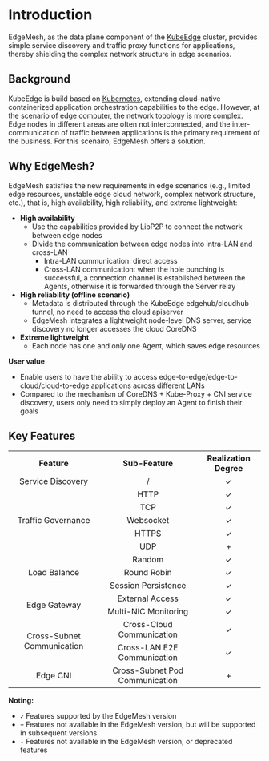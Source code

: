 # Introduction

EdgeMesh, as the data plane component of the [KubeEdge](https://github.com/kubeedge/kubeedge) cluster, provides simple service discovery and traffic proxy functions for applications, thereby shielding the complex network structure in edge scenarios.

## Background

KubeEdge is build based on [Kubernetes](https://github.com/kubernetes/kubernetes), extending cloud-native containerized application orchestration capabilities to the edge. However, at the scenario of edge computer, the network topology is more complex. Edge nodes in different areas are often not interconnected, and the inter-communication of traffic between applications is the primary requirement of the business. For this scenairo, EdgeMesh offers a solution.

## Why EdgeMesh?
EdgeMesh satisfies the new requirements in edge scenarios (e.g., limited edge resources, unstable edge cloud network, complex network structure, etc.), that is, high availability, high reliability, and extreme lightweight:

- **High availability**
  - Use the capabilities provided by LibP2P to connect the network between edge nodes
  - Divide the communication between edge nodes into intra-LAN and cross-LAN
    - Intra-LAN communication: direct access
    - Cross-LAN communication: when the hole punching is successful, a connection channel is established between the Agents, otherwise it is forwarded through the Server relay
- **High reliability (offline scenario)**
  - Metadata is distributed through the KubeEdge edgehub/cloudhub tunnel, no need to access the cloud apiserver
  - EdgeMesh integrates a lightweight node-level DNS server, service discovery no longer accesses the cloud CoreDNS
- **Extreme lightweight**
  - Each node has one and only one Agent, which saves edge resources

**User value**

- Enable users to have the ability to access edge-to-edge/edge-to-cloud/cloud-to-edge applications across different LANs
- Compared to the mechanism of CoreDNS + Kube-Proxy + CNI service discovery, users only need to simply deploy an Agent to finish their goals

## Key Features

<table align="center">
  <tr>
    <th align="center">Feature</th>
    <th align="center">Sub-Feature</th>
    <th align="center">Realization Degree</th>
  </tr>
  <tr>
    <td align="center">Service Discovery</td>
    <td align="center">/</td>
    <td align="center">✓</td>
  </tr>
  <tr>
    <td rowspan="5" align="center">Traffic Governance</td>
    <td align="center">HTTP</td>
    <td align="center">✓</td>
  </tr>
  <tr>
    <td align="center">TCP</td>
    <td align="center">✓</td>
  </tr>
  <tr>
    <td align="center">Websocket</td>
    <td align="center">✓</td>
  </tr>
  <tr>
    <td align="center">HTTPS</td>
    <td align="center">✓</td>
  </tr>
  <tr>
    <td align="center">UDP</td>
    <td align="center">+</td>
  </tr>
  <tr>
    <td rowspan="3" align="center">Load Balance</td>
    <td align="center">Random</td>
    <td align="center">✓</td>
  </tr>
  <tr>
    <td align="center">Round Robin</td>
    <td align="center">✓</td>
  </tr>
  <tr>
    <td align="center">Session Persistence</td>
    <td align="center">✓</td>
  </tr>
  <tr>
    <td rowspan="2" align="center">Edge Gateway</td>
    <td align="center">External Access</td>
    <td align="center">✓</td>
  </tr>
  <tr>
    <td align="center">Multi-NIC Monitoring</td>
    <td align="center">✓</td>
  </tr>
  <tr>
    <td rowspan="2" align="center">Cross-Subnet Communication</td>
    <td align="center">Cross-Cloud Communication</td>
    <td align="center">✓</td>
  </tr>
  <tr>
    <td align="center">Cross-LAN E2E Communication</td>
    <td align="center">✓</td>
  </tr>
  <tr>
    <td align="center">Edge CNI</td>
    <td align="center">Cross-Subnet Pod Communication</td>
    <td align="center">+</td>
  </tr>
</table>

**Noting:**

- `✓` Features supported by the EdgeMesh version
- `+` Features not available in the EdgeMesh version, but will be supported in subsequent versions
- `-` Features not available in the EdgeMesh version, or deprecated features
